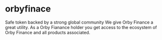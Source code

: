 # orbyfinace
Safe token backed by a strong global community We give Orby Finance a great utility. As a Orby Fianance holder you get access to the ecosystem of Orby Finance and all products associated.
